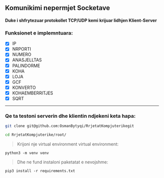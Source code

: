 ## Komunikimi nepermjet Socketave

#### Duke i shfrytezuar protokollet TCP/UDP kemi  krijuar lidhjen  Klient-Server

### Funksionet e implemntuara:
- [x] IP
- [x] NRPORTI
- [x] NUMERO
- [X] ANASJELLTAS
- [X] PALINDORME
- [X] KOHA
- [X] LOJA
- [X] GCF
- [X] KONVERTO
- [X] KOHAEMBERRITJES
- [X] SQRT

---

### Qe ta testoni serverin dhe klientin  ndjekeni keta hapa:

 ```sh
 git clone git@github.com:OsmanBytyqi/RrjetatKompjuterikegit
```

```sh
cd RrjetatKompjuterike/root/
```
> Krijoni nje virtual environment virtual environment:

```
python3 -m venv venv
```
> Dhe ne fund instaloni paketatat e nevojshme:

```
pip3 install -r requirements.txt
```



